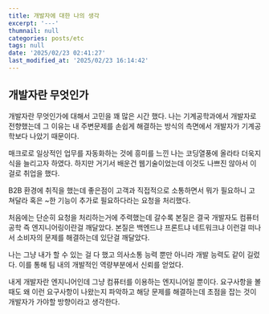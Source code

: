 ```yaml
---
title: 개발자에 대한 나의 생각
excerpt: '---'
thumnail: null
categories: posts/etc
tags: null
date: '2025/02/23 02:41:27'
last_modified_at: '2025/02/23 16:14:42'
---
```

## 개발자란 무엇인가
개발자란 무엇인가에 대해서 고민을 꽤 많은 시간 했다. 나는 기계공학과에서 개발자로 전향했는데 그 이유는 내 주변문제를 손쉽게 해결하는 방식의 측면에서 개발자가 기계공학보다 나았기 때문이다.

매크로로 일상적인 업무를 자동화하는 것에 흥미를 느낀 나는 코딩열풍에 올라타 더욱지식을 늘리고자 하였다. 하지만 거기서 배운건 웹기술이었는데 이것도 나쁘진 않아서 이걸로 취업을 했다.

B2B 환경에 취직을 했는데 좋은점이 고객과 직접적으로 소통하면서 뭐가 필요하니 고쳐달라 혹은 ~한 기능이 추가로 필요하다라는 요청을 처리했다.

처음에는 단순히 요청을 처리하는거에 주력했는데 갈수록 본질은 결국 개발자도 컴퓨터공학 즉 엔지니어링이란걸 깨달았다. 본질은 백엔드냐 프론트냐 네트워크냐 이런걸 떠나서 소비자의 문제를 해결하는데 있단걸 깨달았다.

나는 그냥 내가 할 수 있는 걸 다 했고 의사소통 능력 뿐만 아니라 개발 능력도 같이 길렀다. 이를 통해 팀 내의 개발적인 역량부분에서 신뢰를 얻었다.


내게 개발자란 엔지니어인데 그냥 컴퓨터를 이용하는 엔지니어일 뿐이다. 요구사항을 볼 때도 왜 이런 요구사항이 나왔는지 파악하고 해당 문제를 해결하는데 초점을 잡는 것이 개발자가 가야할 방향이라고 생각한다.
